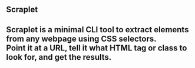 ## Scraplet

**Scraplet** is a minimal CLI tool to extract elements from any webpage using CSS selectors.  
Point it at a URL, tell it what HTML tag or class to look for, and get the results.  
---
